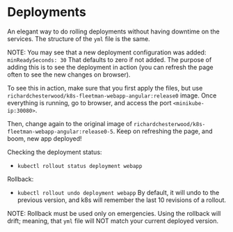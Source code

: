 # Deployments

An elegant way to do rolling deployments without having downtime on the services. The structure of the `yml` file is the same.

NOTE:
You may see that a new deployment configuration was added:
`minReadySeconds: 30`
That defaults to zero if not added. The purpose of adding this is to see the deployment in action (you can refresh the page often to see the new changes on browser).

To see this in action, make sure that you first apply the files, but use `richardchesterwood/k8s-fleetman-webapp-angular:release0` image. Once everything is running, go to browser, and access the port `<minikube-ip:30080>`.

Then, change again to the original image of `richardchesterwood/k8s-fleetman-webapp-angular:release0-5`. Keep on refreshing the page, and boom, new app deployed!

Checking the deployment status: 
- `kubectl rollout status deployment webapp`

Rollback:
- `kubectl rollout undo deployment webapp`
By default, it will undo to the previous version, and k8s will remember the last 10 revisions of a rollout.

NOTE:
Rollback must be used only on emergencies. Using the rollback will drift; meaning, that `yml` file will NOT match your current deployed version.
